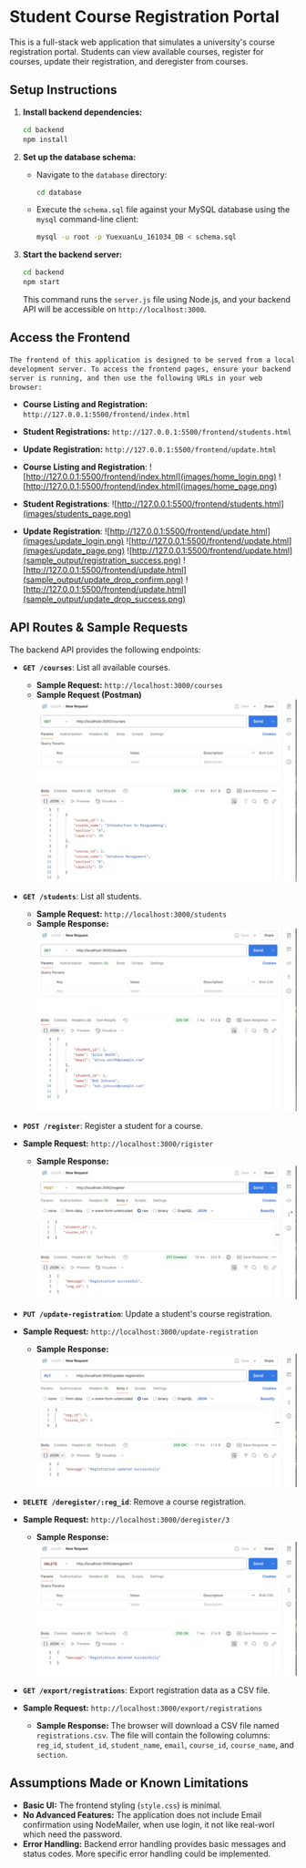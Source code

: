 # Student Course Registration Portal

This is a full-stack web application that simulates a university's course registration portal. Students can view available courses, register for courses, update their registration, and deregister from courses.

## Setup Instructions

1.  **Install backend dependencies:**
    ```bash
    cd backend
    npm install
    ```

2.  **Set up the database schema:**
    * Navigate to the `database` directory:
        ```bash
        cd database
        ```
    * Execute the `schema.sql` file against your MySQL database using the `mysql` command-line client:
        ```bash
        mysql -u root -p YuexuanLu_161034_DB < schema.sql
        ```

3.  **Start the backend server:**
    ```bash
    cd backend
    npm start
    ```
    This command runs the `server.js` file using Node.js, and your backend API will be accessible on `http://localhost:3000`.

## Access the Frontend

    The frontend of this application is designed to be served from a local development server. To access the frontend pages, ensure your backend server is running, and then use the following URLs in your web browser:



* **Course Listing and Registration:** `http://127.0.0.1:5500/frontend/index.html`
* **Student Registrations:** `http://127.0.0.1:5500/frontend/students.html`
* **Update Registration:** `http://127.0.0.1:5500/frontend/update.html`

* **Course Listing and Registration**: 
![http://127.0.0.1:5500/frontend/index.html](images/home_login.png)
![http://127.0.0.1:5500/frontend/index.html](images/home_page.png)

* **Student Registrations**:
![http://127.0.0.1:5500/frontend/students.html](images/students_page.png)

* **Update Registration**:
![http://127.0.0.1:5500/frontend/update.html](images/update_login.png)
![http://127.0.0.1:5500/frontend/update.html](images/update_page.png)
![http://127.0.0.1:5500/frontend/update.html](sample_output/registration_success.png)
![http://127.0.0.1:5500/frontend/update.html](sample_output/update_drop_confirm.png)
![http://127.0.0.1:5500/frontend/update.html](sample_output/update_drop_success.png)


## API Routes & Sample Requests

The backend API provides the following endpoints:

* **`GET /courses`**: List all available courses.
    * **Sample Request:** `http://localhost:3000/courses`
    * **Sample Request (Postman)**
    ![Get Courses Request in Postman](sample_output/postman_get_courses.png)


* **`GET /students`**: List all students.
    * **Sample Request:** `http://localhost:3000/students`
    * **Sample Response:**
    ![Get Courses Request in Postman](sample_output/postman_get_all_students.png)


* **`POST /register`**: Register a student for a course.
* **Sample Request:** `http://localhost:3000/rigister`
    * **Sample Response:**
    ![Get Courses Request in Postman](sample_output/postman_post_register.png)


* **`PUT /update-registration`**: Update a student's course registration.
* **Sample Request:** `http://localhost:3000/update-registration`
    * **Sample Response:**
    ![Get Courses Request in Postman](sample_output/postman_put_registration.png)

* **`DELETE /deregister/:reg_id`**: Remove a course registration.
* **Sample Request:** `http://localhost:3000/deregister/3`
    * **Sample Response:**
    ![Get Courses Request in Postman](sample_output/postman_delete_registration.png)

* **`GET /export/registrations`**: Export registration data as a CSV file.
* **Sample Request:** `http://localhost:3000/export/registrations`
    * **Sample Response:**
        The browser will download a CSV file named `registrations.csv`. The file will contain the following columns: `reg_id`, `student_id`, `student_name`, `email`, `course_id`, `course_name`, and `section`.


## Assumptions Made or Known Limitations

* **Basic UI:** The frontend styling (`style.css`) is minimal.
* **No Advanced Features:** The application does not include Email confirmation using NodeMailer, when use login, it not like real-worl which need the password.
* **Error Handling:** Backend error handling provides basic messages and status codes. More specific error handling could be implemented.